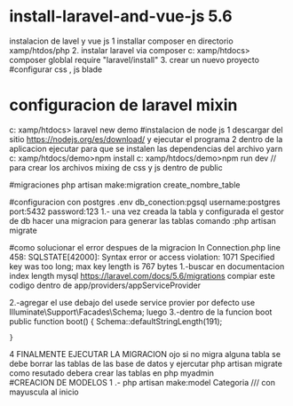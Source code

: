 # install-laravel-and-vue-js 5.6
instalacion de lavel y vue js
1 installar composer en directorio xamp/htdos/php 
2. instalar laravel via composer
   c: xamp/htdocs>   composer globlal require "laravel/install"
3. crear un nuevo proyecto 
#configurar  css , js blade 
# configuracion de laravel mixin 

  c: xamp/htdocs> laravel new  demo
#instalacion de node js 
 1 descargar del sitio https://nodejs.org/es/download/ y ejecutar el programa 
 2 dentro de la aplicacion ejecutar para que se instalen las dependencias del archivo yarn
    c: xamp/htdocs/demo>npm install 
    c: xamp/htdocs/demo>npm run dev   // para crear los archivos mixing de css y js dentro de public
    
 #migraciones
 php artisan make:migration create_nombre_table
 
 #configuracion con postgres 
  .env 
  db_conection:pgsql
  username:postgres
  port:5432
  password:123
 1.- una vez creada la tabla y configurada el gestor de db 
 hacer una migracion para generar las tablas
 comando :php artisan migrate
    
#como solucionar el error  despues de la migracion
In Connection.php line 458:
  SQLSTATE[42000]: Syntax error or access violation: 1071 Specified key was too long; max key length is 767 bytes
1.-buscar en documentacion index length mysql
https://laravel.com/docs/5.6/migrations
compiar este codigo dentro de app/providers/appServiceProvider
 
 2.-agregar el use debajo del usede service provier por defecto 
 use Illuminate\Support\Facades\Schema;
 luego
 3.-dentro de la funcion boot 
   public function boot()
    {
        Schema::defaultStringLength(191);

    }
4 FINALMENTE EJECUTAR LA MIGRACION 
   ojo si no migra alguna tabla se debe  borrar las tablas de las base de datos y ejercutar php artisan migrate 
   como resutado debera crear las tablas en php myadmin  
 #CREACION DE MODELOS
1 .- php artisan make:model Categoria   /// con mayuscula al inicio
   

